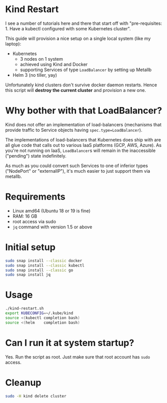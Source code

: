 # Kind Restart

I see a number of tutorials here and there that start off with "pre-requisites: 1. Have a kubectl configured with some Kubernetes cluster".

This guide will provision a nice setup on a single local system (like my laptop):
  - Kubernetes
    - 3 nodes on 1 system
    - achieved using Kind and Docker
    - supporting Services of type `LoadBalancer` by setting up Metallb
  - Helm 3 (no tiller, yay)

Unfortunately kind clusters don't survive docker daemon restarts. Hence
this script will **destroy the current cluster** and provision a new one.

# Why bother with that LoadBalancer?
Kind does not offer an implementation of load-balancers (mechanisms that provide
traffic to Service objects having `spec.type=LoadBalancer`).

The implementations of load-balancers that Kubernetes does ship with are all glue code
that calls out to various IaaS platforms (GCP, AWS, Azure). As you're not
running on IaaS, `LoadBalancer`s will remain in the inaccessible ("pending")
state indefinitely.

As much as you could convert such Services to one of inferior types
("NodePort" or "externalIP"), it's much easier to just support them via metallb.

# Requirements

  - Linux amd64 (Ubuntu 18 or 19 is fine)
  - RAM: 16 GB
  - root access via sudo
  - `jq` command with version 1.5 or above

# Initial setup

```bash
sudo snap install --classic docker
sudo snap install --classic kubectl
sudo snap install --classic go
sudo snap install jq
```

# Usage

```bash
./kind-restart.sh
export KUBECONFIG=~/.kube/kind
source <(kubectl completion bash)
source <(helm    completion bash)
```

# Can I run it at system startup?

Yes. Run the script as root. Just make sure that root account has `sudo` access.

# Cleanup

```bash
sudo -H kind delete cluster
```
